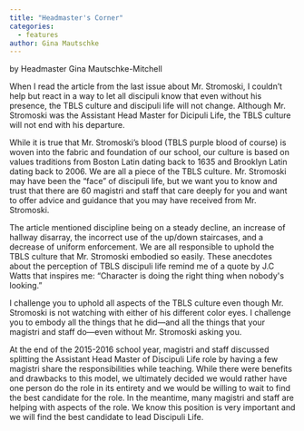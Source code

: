 ```yaml
---
title: "Headmaster's Corner"
categories:
  - features
author: Gina Mautschke
---
```


by Headmaster Gina Mautschke-Mitchell

When I read the article from the last issue about Mr. Stromoski, I couldn’t help but react in a way to let all discipuli know that even without his presence, the TBLS culture and discipuli life will not change. Although Mr. Stromoski was the Assistant Head Master for Dicipuli Life, the TBLS culture will not end with his departure.

While it is true that Mr. Stromoski’s blood (TBLS purple blood of course) is woven into the fabric and foundation of our school, our culture is based on values traditions from Boston Latin dating back to 1635 and Brooklyn Latin dating back to 2006. We are all a piece of the TBLS culture. Mr. Stromoski may have been the “face” of discipuli life, but we want you to know and trust that there are 60 magistri and staff that care deeply for you and want to offer advice and guidance that you may have received from Mr. Stromoski.

The article mentioned discipline being on a steady decline, an increase of hallway disarray, the incorrect use of the up/down staircases, and a decrease of uniform enforcement. We are all responsible to uphold the TBLS culture that Mr. Stromoski embodied so easily. These anecdotes about the perception of TBLS discipuli life remind me of a quote by J.C Watts that inspires me: “Character is doing the right thing when nobody's looking.”

I challenge you to uphold all aspects of the TBLS culture even though Mr. Stromoski is not watching with either of his different color eyes. I challenge you to embody all the things that he did—and all the things that your magistri and staff do—even without Mr. Stromoski asking you.

At the end of the 2015-2016 school year, magistri and staff discussed splitting the Assistant Head Master of Discipuli Life role by having a few magistri share the responsibilities while teaching. While there were benefits and drawbacks to this model, we ultimately decided we would rather have one person do the role in its entirety and we would be willing to wait to find the best candidate for the role. In the meantime, many magistri and staff are helping with aspects of the role. We know this position is very important and we will find the best candidate to lead Discipuli Life.
